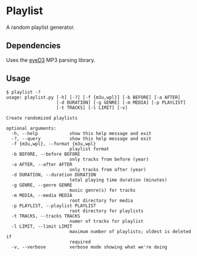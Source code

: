 # Playlist
A random playlist generator.
## Dependencies
Uses the [eyeD3][eyeD3] MP3 parsing library.
## Usage
```
$ playlist -?
usage: playlist.py [-h] [-?] [-f {m3u,wpl}] [-b BEFORE] [-a AFTER]
                   [-d DURATION] [-g GENRE] [-m MEDIA] [-p PLAYLIST]
                   [-t TRACKS] [-l LIMIT] [-v]

Create randomized playlists

optional arguments:
  -h, --help            show this help message and exit
  -?, --query           show this help message and exit
  -f {m3u,wpl}, --format {m3u,wpl}
                        playlist format
  -b BEFORE, --before BEFORE
                        only tracks from before (year)
  -a AFTER, --after AFTER
                        only tracks from after (year)
  -d DURATION, --duration DURATION
                        total playing time duration (minutes)
  -g GENRE, --genre GENRE
                        music genre(s) for tracks
  -m MEDIA, --media MEDIA
                        root directory for media
  -p PLAYLIST, --playlist PLAYLIST
                        root directory for playlists
  -t TRACKS, --tracks TRACKS
                        numer of tracks for playlist
  -l LIMIT, --limit LIMIT
                        maximum number of playlists; oldest is deleted if
                        required
  -v, --verbose         verbose mode showing what we're doing
```

[//]: # (These are reference links used in the body of this note and get stripped out when the markdown processor does its job. There is no need to format nicely because it shouldn't be seen. Thanks SO - http://stackoverflow.com/questions/4823468/store-comments-in-markdown-syntax)

[eyeD3]: <https://github.com/nicfit/eyeD3>
